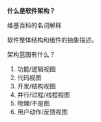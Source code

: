 **什么是软件架构？**

维基百科的名词解释

软件整体结构和组件的抽象描述。

架构蓝图有什么？

1. 功能/逻辑视图
2. 代码视图
3. 开发/结构视图
4. 并行/过程/线程视图
5. 物理/不是图
6. 用户动作/反馈视图



